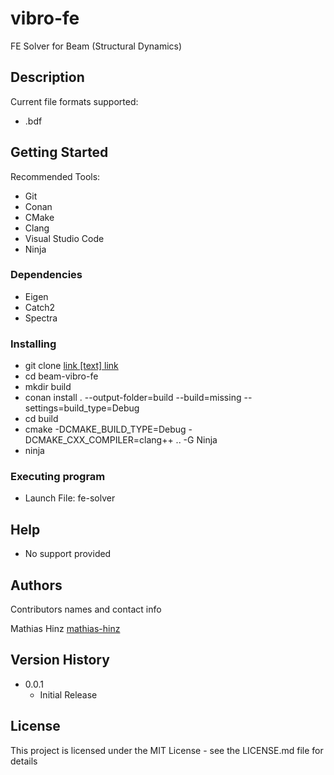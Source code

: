 # vibro-fe

FE Solver for Beam (Structural Dynamics)

## Description

Current file formats supported:

* .bdf

## Getting Started

Recommended Tools:

* Git
* Conan
* CMake
* Clang
* Visual Studio Code
* Ninja

### Dependencies

* Eigen
* Catch2
* Spectra

### Installing

* git clone [link \[text\] link](git@github.com:mathhinz/vibro-fe.git)
* cd beam-vibro-fe
* mkdir build
* conan install . --output-folder=build --build=missing --settings=build_type=Debug
* cd build
* cmake -DCMAKE_BUILD_TYPE=Debug -DCMAKE_CXX_COMPILER=clang++ .. -G Ninja
* ninja

### Executing program

* Launch File: fe-solver

## Help

* No support provided
  
## Authors

Contributors names and contact info

Mathias Hinz
[mathias-hinz](https://www.linkedin.com/in/mathias-hinz/)

## Version History

* 0.0.1
  * Initial Release

## License

This project is licensed under the MIT License - see the LICENSE.md file for details

